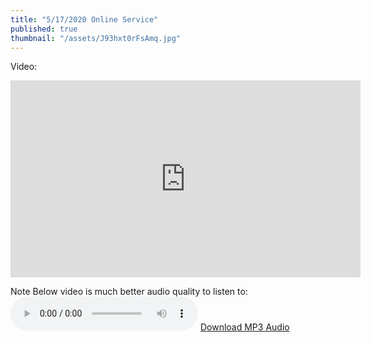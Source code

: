 ```yaml
---
title: "5/17/2020 Online Service"
published: true
thumbnail: "/assets/J93hxt0rFsAmq.jpg"
---
```

Video:
<iframe src="https://www.facebook.com/plugins/video.php?href=https%3A%2F%2Fwww.facebook.com%2FWorthingtonBaptistChurch%2Fvideos%2F240316650591605%2F&show_text=0&width=560" width="560" height="315" style="border:none;overflow:hidden" scrolling="no" frameborder="0" allowTransparency="true" allowFullScreen="true"></iframe>

Note Below video is much better audio quality to listen to:
<audio controls>
  <source src="https://ia801404.us.archive.org/11/items/sm-5-17-2020/sm%205-17-2020.mp3" type="audio/mpeg">
Your browser does not support the audio element.
</audio>
<a href="https://ia801404.us.archive.org/11/items/sm-5-17-2020/sm%205-17-2020.mp3" download>Download MP3 Audio</a>



